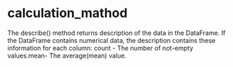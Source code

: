 # calculation_mathod
The describe() method returns description of the data in the DataFrame. If the DataFrame contains numerical data, the description contains these information for each column: count - The number of not-empty values.mean- The average(mean) value.
